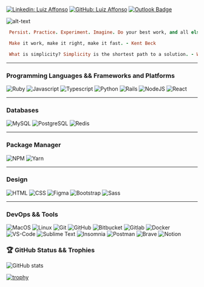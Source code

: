 
[![Linkedin: Luiz Affonso](https://img.shields.io/badge/LinkedIn-0077B5?style=for-the-badge&logo=linkedin&logoColor=white&link=https://www.linkedin.com/in/luiz-affonsosouza/)](https://www.linkedin.com/in/luiz-affonsosouza/)
[![GitHub: Luiz Affonso](https://img.shields.io/badge/github-%23121011.svg?style=for-the-badge&logo=github&logoColor=white)](https://github.com/luiz-m-affonso)
[![Outlook Badge](https://img.shields.io/badge/Microsoft_Outlook-0078D4?style=for-the-badge&logo=microsoft-outlook&logoColor=whitelink=mailto:luizbuchhalter@outlook.com)](mailto:luizbuchhalter@outlook.com)

![alt-text](https://github.com/Insight-Creator/Insight-Creator/blob/master/Particle.png)

```ruby
 Persist. Practice. Experiment. Imagine. Do your best work, and all else will follow. - Sandi Metz

 Make it work, make it right, make it fast. - Kent Beck

 What is simplicity? Simplicity is the shortest path to a solution. - Ward Cunningham
```

____________________________

### **Programming Languages** && **Frameworks and Platforms**

  ![Ruby](https://img.shields.io/badge/ruby-%23CC342D.svg?style=for-the-badge&logo=ruby&logoColor=white)
  ![Javascript](https://img.shields.io/badge/JavaScript-F7DF1E?style=for-the-badge&logo=javascript&logoColor=black)
  ![Typescript](https://img.shields.io/badge/TypeScript-007ACC?style=for-the-badge&logo=typescript&logoColor=white)
  ![Python](https://img.shields.io/badge/Python-FFD43B?style=for-the-badge&logo=python&logoColor=darkgreen)
  ![Rails](https://img.shields.io/badge/Ruby_on_Rails-CC0000?style=for-the-badge&logo=ruby-on-rails&logoColor=white)
  ![NodeJS](https://img.shields.io/badge/Node.js-339933?style=for-the-badge&logo=nodedotjs&logoColor=white)
  ![React](https://img.shields.io/badge/React-20232A?style=for-the-badge&logo=react&logoColor=61DAFB)
____________________________

### **Databases**
 
  ![MySQL](https://img.shields.io/badge/MySQL-00000F?style=for-the-badge&logo=mysql&logoColor=white)
  ![PostgreSQL](https://img.shields.io/badge/PostgreSQL-316192?style=for-the-badge&logo=postgresql&logoColor=white)
  ![Redis](https://img.shields.io/badge/redis-%23DD0031.svg?&style=for-the-badge&logo=redis&logoColor=white)
___________________________

### **Package Manager**

  ![NPM](https://img.shields.io/badge/npm-CB3837?style=for-the-badge&logo=npm&logoColor=white)
  ![Yarn](https://img.shields.io/badge/Yarn-2C8EBB?style=for-the-badge&logo=yarn&logoColor=white)

____________________________

### **Design** 
  
  ![HTML](https://img.shields.io/badge/HTML5-E34F26?style=for-the-badge&logo=html5&logoColor=white)
  ![CSS](https://img.shields.io/badge/CSS3-1572B6?style=for-the-badge&logo=css3&logoColor=white)
  ![Figma](https://img.shields.io/badge/Figma-F24E1E?style=for-the-badge&logo=figma&logoColor=white)
  ![Bootstrap](https://img.shields.io/badge/Bootstrap-563D7C?style=for-the-badge&logo=bootstrap&logoColor=white)
  ![Sass](https://img.shields.io/badge/Sass-CC6699?style=for-the-badge&logo=sass&logoColor=white)
____________________________

### **DevOps** && **Tools**
  
  ![MacOS](https://img.shields.io/badge/mac%20os-000000?style=for-the-badge&logo=apple&logoColor=white)
  ![Linux](https://img.shields.io/badge/Linux-FCC624?style=for-the-badge&logo=linux&logoColor=black)
  ![Git](https://img.shields.io/badge/Git-F05032?style=for-the-badge&logo=git&logoColor=white)
  ![GitHub](https://img.shields.io/badge/GitHub-100000?style=for-the-badge&logo=github&logoColor=white)
  ![Bitbucket](https://img.shields.io/badge/Bitbucket-330F63?style=for-the-badge&logo=bitbucket&logoColor=white)
  ![Gitlab](https://img.shields.io/badge/GitLab-330F63?style=for-the-badge&logo=gitlab&logoColor=white)
  ![Docker](https://img.shields.io/badge/Docker-2CA5E0?style=for-the-badge&logo=docker&logoColor=white)
  ![VS-Code](https://img.shields.io/badge/Visual_Studio_Code-0078D4?style=for-the-badge&logo=visual%20studio%20code&logoColor=white)
  ![Sublime Text](https://img.shields.io/badge/sublime_text-%23575757.svg?style=for-the-badge&logo=sublime-text&logoColor=important)
  ![Insomnia](https://img.shields.io/badge/Insomnia-5849be?style=for-the-badge&logo=Insomnia&logoColor=white)
  ![Postman](https://img.shields.io/badge/Postman-FF6C37?style=for-the-badge&logo=Postman&logoColor=white)
  ![Brave](https://img.shields.io/badge/Brave-FF1B2D?style=for-the-badge&logo=Brave&logoColor=white)
  ![Notion](https://img.shields.io/badge/Notion-000000?style=for-the-badge&logo=notion&logoColor=white)

### 🏆 GitHub Status && Trophies
   
  ![GitHub stats](https://github-readme-stats.vercel.app/api?username=luiz-m-affonso&show_icons=true&theme=dark)  

  [![trophy](https://github-profile-trophy.vercel.app/?username=luiz-m-affonso&theme=nord&column=7)](https://github.com/ryo-ma/github-profile-trophy)
